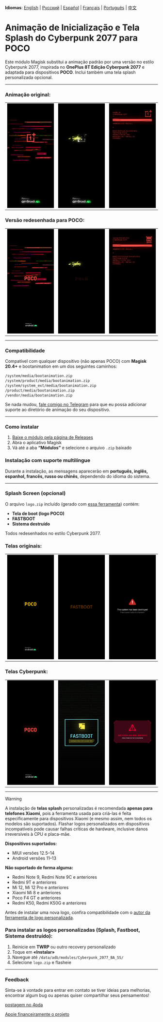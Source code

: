 **Idiomas**: [English](README.md) | [Русский](README.ru.md) | [Español](README.es.md) | [Français](README.fr.md) | [Português](README.pt.md) | [中文](README.zh.md)
# Animação de Inicialização e Tela Splash do Cyberpunk 2077 para POCO

Este módulo Magisk substitui a animação padrão por uma versão no estilo Cyberpunk 2077, inspirada no **OnePlus 8T Edição Cyberpunk 2077** e adaptada para dispositivos **POCO**. Inclui também uma tela splash personalizada opcional.

---

### Animação original:
<table>
  <tr>
    <td><img src="images/original1.png" width="100%"/></td>
    <td><img src="images/original2.png" width="100%"/></td>
    <td><img src="images/original3.png" width="100%"/></td>
  </tr>
</table>

### Versão redesenhada para POCO:
<table>
  <tr>
    <td><img src="images/custom1.png" width="100%"/></td>
    <td><img src="images/custom2.png" width="100%"/></td>
    <td><img src="images/custom3.png" width="100%"/></td>
  </tr>
</table>

---

### Compatibilidade

Compatível com qualquer dispositivo (não apenas POCO) com **Magisk 20.4+** e bootanimation em um dos seguintes caminhos:

```
/system/media/bootanimation.zip
/system/product/media/bootanimation.zip
/system/system_ext/media/bootanimation.zip
/product/media/bootanimation.zip
/vendor/media/bootanimation.zip
```

Se nada mudou, [fale comigo no Telegram](https://t.me/ENEIZEM) para que eu possa adicionar suporte ao diretório de animação do seu dispositivo.

---

### Como instalar

 1. [Baixe o módulo pela página de Releases](https://github.com/ENEIZEM/Magisk-Module-Cyberpunk-2077-Bootanimation-SplashScreen-POCO/releases)
 2. Abra o aplicativo Magisk
 3. Vá até a aba **“Módulos”** e selecione o arquivo `.zip` baixado

### Instalação com suporte multilíngue

Durante a instalação, as mensagens aparecerão em **português, inglês, espanhol, francês, russo ou chinês**, dependendo do idioma do sistema.

---

### Splash Screen (opcional)
O arquivo `logo.zip` incluído (gerado com [essa ferramenta](https://4pda.to/forum/index.php?showtopic=1023354&st=1580#entry114714184)) contém:

 * **Tela de boot (logo POCO)**
 * **FASTBOOT**
 * **Sistema destruído**

Todos redesenhados no estilo Cyberpunk 2077.

### Telas originais:
<table>
  <tr>
    <td><img src="images/splash_orig1.png" width="100%"/></td>
    <td><img src="images/splash_orig2.png" width="100%"/></td>
    <td><img src="images/splash_orig3.png" width="100%"/></td>
  </tr>
</table>

### Telas Cyberpunk:
<table>
  <tr>
    <td><img src="images/splash_custom1.png" width="100%"/></td>
    <td><img src="images/splash_custom2.png" width="100%"/></td>
    <td><img src="images/splash_custom3.png" width="100%"/></td>
  </tr>
</table>

---

> [!WARNING]
> A instalação de **telas splash** personalizadas é recomendada **apenas para telefones Xiaomi**, pois a ferramenta usada para criá-las é feita especificamente para dispositivos Xiaomi (e mesmo assim, nem todos os modelos são suportados).
> Flashar logos personalizados em dispositivos incompatíveis pode causar falhas críticas de hardware, inclusive danos irreversíveis à CPU e placa-mãe.
>
> **Dispositivos suportados:**
> - MIUI versões 12.5–14
> - Android versões 11–13
>
> **Não suportado de forma alguma:**
> - Redmi Note 9, Redmi Note 9C e anteriores
> - Redmi 9T e anteriores
> - Mi 12, Mi 12 Pro e anteriores
> - Xiaomi Mi 8 e anteriores
> - Poco F4 GT e anteriores
> - Redmi K50, Redmi K50G e anteriores
>
> Antes de instalar uma nova logo, confira compatibilidade com o [autor da ferramenta de logo personalizada](https://t.me/theskyfather).

### Para instalar as logos personalizadas (Splash, Fastboot, Sistema destruído):

 1. Reinicie em **TWRP** ou outro recovery personalizado
 2. Toque em **«Instalar»**
 3. Navegue até `/data/adb/modules/Cyberpunk_2077_BA_SS/`
 4. Selecione `logo.zip` e flasheie

---

### Feedback

Sinta-se à vontade para entrar em contato se tiver ideias para melhorias, encontrar algum bug ou apenas quiser compartilhar seus pensamentos!

[postagem no 4pda](https://4pda.to/forum/index.php?showtopic=915158&view=findpost&p=138583478)

[Apoie financeiramente o projeto](https://www.donationalerts.com/r/eneizem)